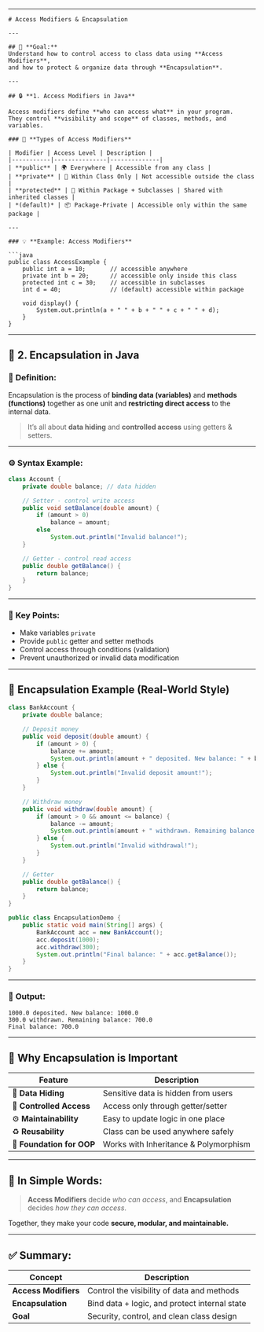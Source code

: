 
---

````
# Access Modifiers & Encapsulation

---

## 🎯 **Goal:**
Understand how to control access to class data using **Access Modifiers**,  
and how to protect & organize data through **Encapsulation**.

---

## 🔒 **1. Access Modifiers in Java**

Access modifiers define **who can access what** in your program.  
They control **visibility and scope** of classes, methods, and variables.

### 📘 **Types of Access Modifiers**

| Modifier | Access Level | Description |
|-----------|---------------|--------------|
| **public** | 🌍 Everywhere | Accessible from any class |
| **private** | 🔐 Within Class Only | Not accessible outside the class |
| **protected** | 🧩 Within Package + Subclasses | Shared with inherited classes |
| *(default)* | 📦 Package-Private | Accessible only within the same package |

---

### 💡 **Example: Access Modifiers**

```java
public class AccessExample {
    public int a = 10;       // accessible anywhere
    private int b = 20;      // accessible only inside this class
    protected int c = 30;    // accessible in subclasses
    int d = 40;              // (default) accessible within package

    void display() {
        System.out.println(a + " " + b + " " + c + " " + d);
    }
}
````

---

## 🔐 **2. Encapsulation in Java**

### 🧩 **Definition:**

Encapsulation is the process of **binding data (variables)** and **methods (functions)** together as one unit
and **restricting direct access** to the internal data.

> It’s all about **data hiding** and **controlled access** using getters & setters.

---

### ⚙️ **Syntax Example:**

```java
class Account {
    private double balance; // data hidden

    // Setter - control write access
    public void setBalance(double amount) {
        if (amount > 0)
            balance = amount;
        else
            System.out.println("Invalid balance!");
    }

    // Getter - control read access
    public double getBalance() {
        return balance;
    }
}
```

---

### 🧠 **Key Points:**

* Make variables `private`
* Provide `public` getter and setter methods
* Control access through conditions (validation)
* Prevent unauthorized or invalid data modification

---

## 💬 **Encapsulation Example (Real-World Style)**

```java
class BankAccount {
    private double balance;

    // Deposit money
    public void deposit(double amount) {
        if (amount > 0) {
            balance += amount;
            System.out.println(amount + " deposited. New balance: " + balance);
        } else {
            System.out.println("Invalid deposit amount!");
        }
    }

    // Withdraw money
    public void withdraw(double amount) {
        if (amount > 0 && amount <= balance) {
            balance -= amount;
            System.out.println(amount + " withdrawn. Remaining balance: " + balance);
        } else {
            System.out.println("Invalid withdrawal!");
        }
    }

    // Getter
    public double getBalance() {
        return balance;
    }
}

public class EncapsulationDemo {
    public static void main(String[] args) {
        BankAccount acc = new BankAccount();
        acc.deposit(1000);
        acc.withdraw(300);
        System.out.println("Final balance: " + acc.getBalance());
    }
}
```

---

### 🧾 **Output:**

```
1000.0 deposited. New balance: 1000.0
300.0 withdrawn. Remaining balance: 700.0
Final balance: 700.0
```

---

## 🧩 **Why Encapsulation is Important**

| Feature                   | Description                           |
| ------------------------- | ------------------------------------- |
| 🔐 **Data Hiding**        | Sensitive data is hidden from users   |
| 🧠 **Controlled Access**  | Access only through getter/setter     |
| ⚙️ **Maintainability**    | Easy to update logic in one place     |
| ♻️ **Reusability**        | Class can be used anywhere safely     |
| 🧩 **Foundation for OOP** | Works with Inheritance & Polymorphism |

---

## 💬 **In Simple Words:**

> **Access Modifiers** decide *who can access*,
> and **Encapsulation** decides *how they can access*.

Together, they make your code **secure, modular, and maintainable.**

---

## ✅ **Summary:**

| Concept              | Description                                   |
| -------------------- | --------------------------------------------- |
| **Access Modifiers** | Control the visibility of data and methods    |
| **Encapsulation**    | Bind data + logic, and protect internal state |
| **Goal**             | Security, control, and clean class design     |

